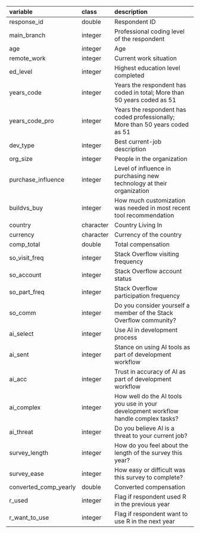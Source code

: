 | variable              | class     | description                                                                         |
|:--------------------------|:-----------------|:--------------------------|
| response_id           | double    | Respondent ID                                                                       |
| main_branch           | integer   | Professional coding level of the respondent |
| age                   | integer   | Age                                                                                 |
| remote_work           | integer   | Current work situation                                                              |
| ed_level              | integer   | Highest education level completed                                                   |
| years_code            | integer   | Years the respondent has coded in total; More than 50 years coded as 51                 |
| years_code_pro        | integer   | Years the respondent has coded professionally; More than 50 years coded as 51                 |
| dev_type              | integer   | Best current-job description                                                        |
| org_size              | integer   | People in the organization                                                          |
| purchase_influence    | integer   | Level of influence in purchasing new technology at their organization                |
| buildvs_buy           | integer   | How much customization was needed in most recent tool recommendation |
| country               | character | Country Living In                                                                   |
| currency              | character | Currency of the country                                                             |
| comp_total            | double    | Total compensation                                                                  |
| so_visit_freq         | integer   | Stack Overflow visiting frequency                                                   |
| so_account            | integer   | Stack Overflow account status                                                       |
| so_part_freq          | integer   | Stack Overflow participation frequency                                              |
| so_comm               | integer   | Do you consider yourself a member of the Stack Overflow community?                  |
| ai_select             | integer   | Use AI in development process                                                       |
| ai_sent               | integer   | Stance on using AI tools as part of development workflow                            |
| ai_acc                | integer   | Trust in accuracy of AI as part of development workflow                             |
| ai_complex            | integer   | How well do the AI tools you use in your development workflow handle complex tasks? |
| ai_threat             | integer   | Do you believe AI is a threat to your current job?                                  |
| survey_length         | integer   | How do you feel about the length of the survey this year?                           |
| survey_ease           | integer   | How easy or difficult was this survey to complete?                                  |
| converted_comp_yearly | double    | Converted compensation                                                              |
| r_used                | integer   | Flag if respondent used R in the previous year                                      |
| r_want_to_use         | integer   | Flag if respondent want to use R in the next year                                   |
